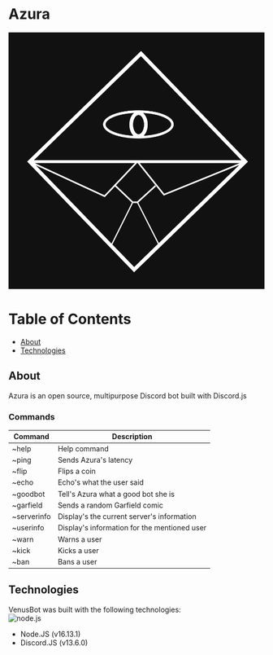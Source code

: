 # Azura
![azura logo](./images/azura.png)

# Table of Contents
- [About](#about)
- [Technologies](#technologies)

## About
Azura is an open source, multipurpose Discord bot built with Discord.js

### Commands
|Command     |Description
|------------|--------------------------------------------|
|~help       |Help command                                |
|~ping       |Sends Azura's latency                       |
|~flip       |Flips a coin                                |
|~echo       |Echo's what the user said                   |
|~goodbot    |Tell's Azura what a good bot she is         |
|~garfield   |Sends a random Garfield comic               |
|~serverinfo |Display's the current server's information  |
|~userinfo   |Display's information for the mentioned user|
|~warn       |Warns a user                                |
|~kick       |Kicks a user                                |
|~ban        |Bans a user                                 |

## Technologies
VenusBot was built with the following technologies:\
![node.js](https://img.shields.io/badge/Node.js-339933?style=for-the-badge&logo=nodedotjs&logoColor=white)

- Node.JS (v16.13.1)
- Discord.JS (v13.6.0)